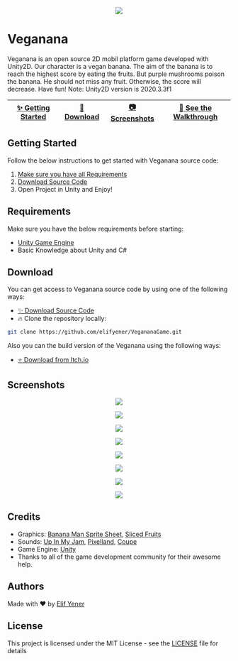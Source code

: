 <p align="center">
  <img src="https://github.com/elifyener/VegananaGame/blob/master/files/0.png" />
</p>

# Veganana
Veganana is an open source 2D mobil platform game developed with Unity2D. Our character is a vegan banana. The aim of the banana is to reach the highest score by eating the fruits. But purple mushrooms poison the banana. He should not miss any fruit. Otherwise, the score will decrease. Have fun!
Note: Unity2D version is 2020.3.3f1

| [:sparkles: Getting Started](#getting-started) | [:rocket: Download](#download) | [:camera: Screenshots](#screenshots) | [:movie_camera: **See the Walkthrough**](https://www.youtube.com/....)
| --------------- | -------- | ----------- | ----------- |

## Getting Started

Follow the below instructions to get started with Veganana source code:

1. [Make sure you have all Requirements](#requirements)
2. [Download Source Code](#download)
3. Open Project in Unity and Enjoy!

## Requirements

Make sure you have the below requirements before starting:

- [Unity Game Engine](https://unity3d.com)
- Basic Knowledge about Unity and C#

## Download

You can get access to Veganana source code by using one of the following ways:

- [:sparkles: Download Source Code](https://github.com/elifyener/VegananaGame/archive/master.zip)
- :fire:  Clone the repository locally:

```bash
git clone https://github.com/elifyener/VegananaGame.git
```

Also you can the build version of the Veganana using the following ways:

- [:star: Download from Itch.io](https://elifyener.itch.io/...)

## Screenshots

<p align="center">
  <img src="https://github.com/elifyener/VegananaGame/blob/master/files/1.jpeg" />
</p>
<p align="center">
  <img src="https://github.com/elifyener/VegananaGame/blob/master/files/2.jpeg" />
</p>
<p align="center">
  <img src="https://github.com/elifyener/VegananaGame/blob/master/files/3.jpeg" />
</p>
<p align="center">
  <img src="https://github.com/elifyener/VegananaGame/blob/master/files/4.jpeg" />
</p>
<p align="center">
  <img src="https://github.com/elifyener/VegananaGame/blob/master/files/5.jpeg" />
</p>
<p align="center">
  <img src="https://github.com/elifyener/VegananaGame/blob/master/files/6.jpeg" />
</p>
<p align="center">
  <img src="https://github.com/elifyener/VegananaGame/blob/master/files/7.jpeg" />
</p>
<p align="center">
  <img src="https://github.com/elifyener/VegananaGame/blob/master/files/8.jpeg" />
</p>

## Credits

- Graphics: [Banana Man Sprite Sheet](https://hildemuz.itch.io/banana-man), [Sliced Fruits](https://ssugmi.itch.io/sliced-fruits)
- Sounds: [Up In My Jam](https://soundcloud.com/kubbi/up-in-my-jam-all-of-a-sudden), [Pixelland](https://soundcloud.com/kevin-9-1/pixelland), [Coupe](https://www.youtube.com/watch?v=TqyrZy-3_eQ)
- Game Engine: [Unity](https://unity3d.com/)
- Thanks to all of the game development community for their awesome help.

## Authors
Made with :heart: by [Elif Yener](https://github.com/elifyener)

## License
This project is licensed under the MIT License - see the [LICENSE](https://github.com/elifyener/VegananaGame/blob/master/LICENSE) file for details

